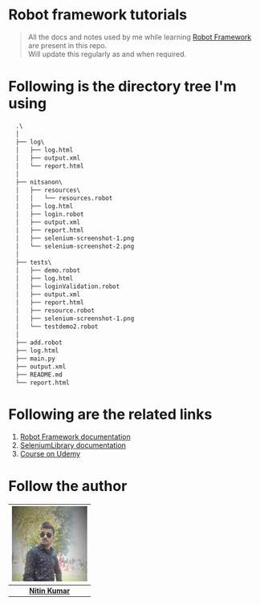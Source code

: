 # Robot framework tutorials

> All the docs and notes used by me while learning [Robot Framework]() are present in this repo.  
> Will update this regularly as and when required.  

# Following is the directory tree I'm using

```
  .\  
  │  
  ├── log\  
  │   ├── log.html  
  │   ├── output.xml  
  │   └── report.html  
  │  
  ├── nitsanon\  
  │   ├── resources\  
  │   │   └── resources.robot  
  │   ├── log.html  
  │   ├── login.robot  
  │   ├── output.xml  
  │   ├── report.html  
  │   ├── selenium-screenshot-1.png  
  │   └── selenium-screenshot-2.png  
  │  
  ├── tests\  
  │   ├── demo.robot  
  │   ├── log.html  
  │   ├── loginValidation.robot  
  │   ├── output.xml  
  │   ├── report.html  
  │   ├── resource.robot  
  │   ├── selenium-screenshot-1.png  
  │   └── testdemo2.robot  
  │  
  ├── add.robot  
  ├── log.html  
  ├── main.py  
  ├── output.xml  
  ├── README.md  
  └── report.html  
```


# Following are the related links

1. [Robot Framework documentation](https://robotframework.org/)
2. [SeleniumLibrary documentation](https://robotframework.org/SeleniumLibrary/SeleniumLibrary.html)
3. [Course on Udemy](udemy.com/course/robot-framework-with-python-selenium/learn/lecture/28555965)

# Follow the author

|                                                                                                                                                                                                         <a href="https://nitin-kr.onrender.com/"><img src="https://github.com/nitinkumar30/nitscv/blob/main/image/nitin-1.jpg" width="150px " height="150px" /></a>                                                                                                                                                                                                          |
|:----------------------------------------------------------------------------------------------------------------------------------------------------------------------------------------------------------------------------------------------------------------------------------------------------------------------------------------------------------------------------------------------------------------------------------------------------------------------------------------------------------------------------------------------------------------------------------:|
|                                                                                                                                                                                                                                                                 **[Nitin Kumar](https://nitinkumar30.netlify.app//)**   
